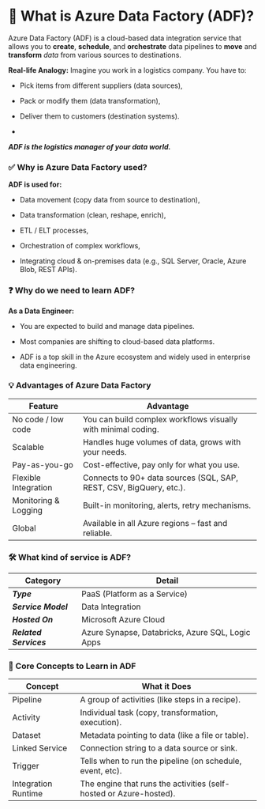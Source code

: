 # 🔷 What is Azure Data Factory (ADF)?
Azure Data Factory (ADF) is a cloud-based data integration service that allows you to **create**, **schedule**, and **orchestrate** data pipelines to **move** and **transform** *data* from various sources to destinations.

**Real-life Analogy:**
Imagine you work in a logistics company. You have to:

- Pick items from different suppliers (data sources),

- Pack or modify them (data transformation),

- Deliver them to customers (destination systems).
*
***ADF is the logistics manager of your data world.***

### ✅ Why is Azure Data Factory used?
**ADF is used for:**
- Data movement (copy data from source to destination),

- Data transformation (clean, reshape, enrich),

- ETL / ELT processes,

- Orchestration of complex workflows,

- Integrating cloud & on-premises data (e.g., SQL Server, Oracle, Azure Blob, REST APIs).

### ❓ Why do we need to learn ADF?
**As a Data Engineer:**
- You are expected to build and manage data pipelines.

- Most companies are shifting to cloud-based data platforms.

- ADF is a top skill in the Azure ecosystem and widely used in enterprise data engineering.

### 💡 Advantages of Azure Data Factory
|**Feature** |	**Advantage** |
|--------|-------------|
| No code / low code |	You can build complex workflows visually with minimal coding. |
| Scalable	| Handles huge volumes of data, grows with your needs. |
| Pay-as-you-go |	Cost-effective, pay only for what you use. |
| Flexible Integration	| Connects to 90+ data sources (SQL, SAP, REST, CSV, BigQuery, etc.).|
| Monitoring & Logging |	Built-in monitoring, alerts, retry mechanisms.|
|Global |	Available in all Azure regions – fast and reliable.|

### 🛠️ What kind of service is ADF?
|**Category** |	**Detail** |
|---------|--------|
| ***Type*** |	PaaS (Platform as a Service) |
|***Service Model***|	Data Integration |
|***Hosted On*** |	Microsoft Azure Cloud |
|***Related Services***|	Azure Synapse, Databricks, Azure SQL, Logic Apps |

### 🧠 Core Concepts to Learn in ADF 
| **Concept** |	**What it Does** |
|-------------|------------------|
| Pipeline |	A group of activities (like steps in a recipe).|
| Activity |	Individual task (copy, transformation, execution).|
| Dataset |	Metadata pointing to data (like a file or table).
| Linked Service |	Connection string to a data source or sink.|
|Trigger |	Tells when to run the pipeline (on schedule, event, etc).|
|Integration Runtime|	The engine that runs the activities (self-hosted or Azure-hosted).|



